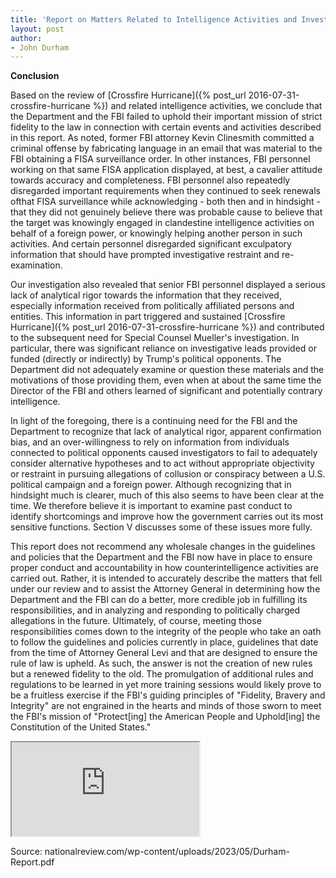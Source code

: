 ```yaml
---
title: 'Report on Matters Related to Intelligence Activities and Investigations Arising Out of the 2016 Presidential Campaigns'
layout: post
author:
- John Durham
---
```


**Conclusion**

Based on the review of [Crossfire Hurricane]({% post_url 2016-07-31-crossfire-hurricane %}) and related intelligence activities, we conclude that the Department and the FBI failed to uphold their important mission of strict fidelity to the law in connection with certain events and activities described in this report. As noted, former FBI attorney Kevin Clinesmith committed a criminal offense by fabricating language in an email that was material to the FBI obtaining a FISA surveillance order. In other instances, FBI personnel working on that same FISA application displayed, at best, a cavalier attitude towards accuracy and completeness. FBI personnel also repeatedly disregarded important requirements when they continued to seek renewals ofthat FISA surveillance while acknowledging - both then and in hindsight - that they did not genuinely believe there was probable cause to believe that the target was knowingly engaged in clandestine intelligence activities on behalf of a foreign power, or knowingly helping another person in such activities. And certain personnel disregarded significant exculpatory information that should have prompted investigative restraint and re-examination.

Our investigation also revealed that senior FBI personnel displayed a serious lack of analytical rigor towards the information that they received, especially information received from politically affiliated persons and entities. This information in part triggered and sustained [Crossfire Hurricane]({% post_url 2016-07-31-crossfire-hurricane %}) and contributed to the subsequent need for Special Counsel Mueller's investigation. In particular, there was significant reliance on investigative leads provided or funded (directly or indirectly) by Trump's political opponents. The Department did not adequately examine or question these materials and the motivations of those providing them, even when at about the same time the Director of the FBI and others learned of significant and potentially contrary intelligence.

In light of the foregoing, there is a continuing need for the FBI and the Department to recognize that lack of analytical rigor, apparent confirmation bias, and an over-willingness to rely on information from individuals connected to political opponents caused investigators to fail to adequately consider alternative hypotheses and to act without appropriate objectivity or restraint in pursuing allegations of collusion or conspiracy between a U.S. political campaign and a foreign power. Although recognizing that in hindsight much is clearer, much of this also seems to have been clear at the time. We therefore believe it is important to examine past conduct to identify shortcomings and improve how the government carries out its most sensitive functions. Section V discusses some of these issues more fully.

This report does not recommend any wholesale changes in the guidelines and policies that the Department and the FBI now have in place to ensure proper conduct and accountability in how counterintelligence activities are carried out. Rather, it is intended to accurately describe the matters that fell under our review and to assist the Attorney General in determining how the Department and the FBI can do a better, more credible job in fulfilling its responsibilities, and in analyzing and responding to politically charged allegations in the future. Ultimately, of course, meeting those responsibilities comes down to the integrity of the people who take an oath to follow the guidelines and policies currently in place, guidelines that date from the time of Attorney General Levi and that are designed to ensure the rule of law is upheld. As such, the answer is not the creation of new rules but a renewed fidelity to the old. The promulgation of additional rules and regulations to be learned in yet more training sessions would likely prove to be a fruitless exercise if the FBI's guiding principles of "Fidelity, Bravery and Integrity" are not engrained in the hearts and minds of those sworn to meet the FBI's mission of "Protect[ing] the American People and Uphold[ing] the Constitution of the United States."

<iframe src="https://www.justice.gov/storage/durhamreport.pdf" class="pdf"></iframe>

Source: nationalreview.com/wp-content/uploads/2023/05/Durham-Report.pdf
